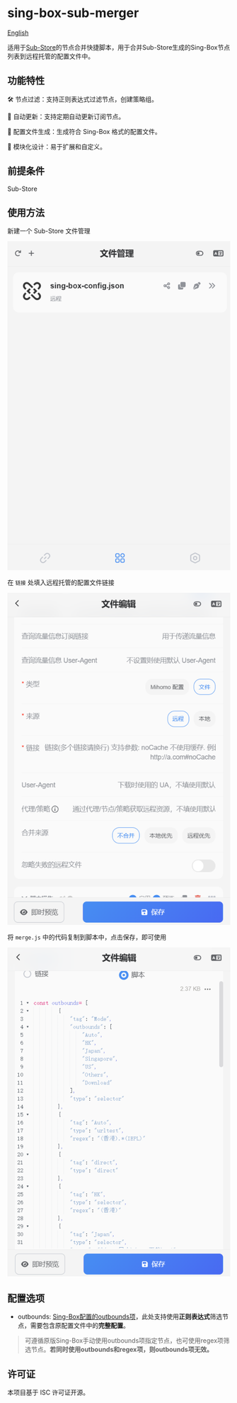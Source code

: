 # sing-box-sub-merger

[English](./README.md)

适用于[Sub-Store](https://github.com/sub-store-org/Sub-Store)的节点合并快捷脚本，用于合并Sub-Store生成的Sing-Box节点列表到远程托管的配置文件中。

## 功能特性

🛠️ 节点过滤：支持正则表达式过滤节点，创建策略组。

🔄 自动更新：支持定期自动更新订阅节点。

📄 配置文件生成：生成符合 Sing-Box 格式的配置文件。

🧩 模块化设计：易于扩展和自定义。

## 前提条件

Sub-Store

## 使用方法

新建一个 Sub-Store 文件管理

  ![image1.png](./assets/image1.png)

在 `链接` 处填入远程托管的配置文件链接

  ![image2.png](./assets/image2.png)

将 `merge.js` 中的代码复制到脚本中，点击保存，即可使用
  
  ![image3.png](./assets/image3.png)

## 配置选项

- outbounds: [Sing-Box配置的outbounds项](https://sing-Box.sagernet.org/zh/configuration/outbound)，此处支持使用**正则表达式**筛选节点，需要包含原配置文件中的**完整配置**。

> 可遵循原版Sing-Box手动使用outbounds项指定节点，也可使用regex项筛选节点。**若同时使用outbounds和regex项，则outbounds项无效。**

## 许可证

本项目基于 ISC 许可证开源。
